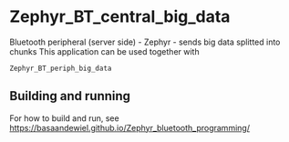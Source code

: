 # Zephyr_BT_central_big_data

Bluetooth peripheral (server side) - Zephyr - sends big data splitted into chunks This application can be used together with

    Zephyr_BT_periph_big_data
    
## Building and running
For how to build and run, see https://basaandewiel.github.io/Zephyr_bluetooth_programming/
